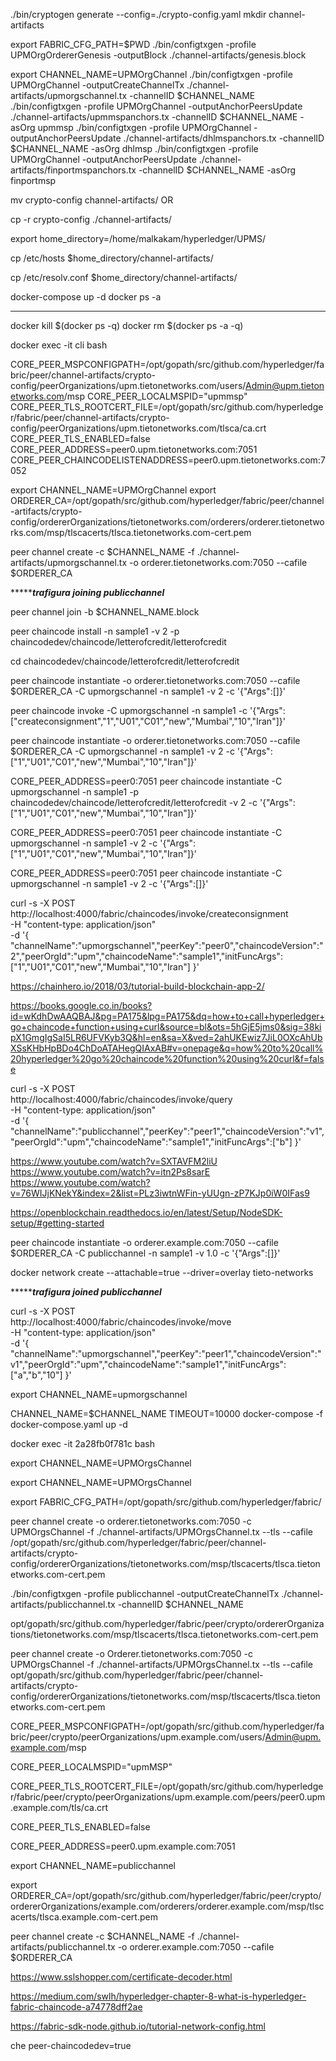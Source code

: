 ./bin/cryptogen generate --config=./crypto-config.yaml
mkdir channel-artifacts


export FABRIC_CFG_PATH=$PWD
./bin/configtxgen -profile UPMOrgOrdererGenesis -outputBlock ./channel-artifacts/genesis.block

export CHANNEL_NAME=UPMOrgChannel
./bin/configtxgen -profile UPMOrgChannel -outputCreateChannelTx ./channel-artifacts/upmorgschannel.tx -channelID $CHANNEL_NAME
./bin/configtxgen -profile UPMOrgChannel -outputAnchorPeersUpdate ./channel-artifacts/upmmspanchors.tx -channelID $CHANNEL_NAME -asOrg upmmsp
./bin/configtxgen -profile UPMOrgChannel -outputAnchorPeersUpdate ./channel-artifacts/dhlmspanchors.tx -channelID $CHANNEL_NAME -asOrg dhlmsp
./bin/configtxgen -profile UPMOrgChannel -outputAnchorPeersUpdate ./channel-artifacts/finportmspanchors.tx -channelID $CHANNEL_NAME -asOrg finportmsp

mv crypto-config channel-artifacts/
OR

cp -r crypto-config ./channel-artifacts/

export home_directory=/home/malkakam/hyperledger/UPMS/

cp /etc/hosts $home_directory/channel-artifacts/

cp /etc/resolv.conf $home_directory/channel-artifacts/

 



docker-compose up -d
docker ps -a

---------------
docker kill $(docker ps -q)
docker rm $(docker ps -a -q)



docker exec -it cli bash



CORE_PEER_MSPCONFIGPATH=/opt/gopath/src/github.com/hyperledger/fabric/peer/channel-artifacts/crypto-config/peerOrganizations/upm.tietonetworks.com/users/Admin@upm.tietonetworks.com/msp
CORE_PEER_LOCALMSPID="upmmsp"
CORE_PEER_TLS_ROOTCERT_FILE=/opt/gopath/src/github.com/hyperledger/fabric/peer/channel-artifacts/crypto-config/peerOrganizations/upm.tietonetworks.com/tlsca/ca.crt
CORE_PEER_TLS_ENABLED=false
CORE_PEER_ADDRESS=peer0.upm.tietonetworks.com:7051
CORE_PEER_CHAINCODELISTENADDRESS=peer0.upm.tietonetworks.com:7052

export CHANNEL_NAME=UPMOrgChannel
export ORDERER_CA=/opt/gopath/src/github.com/hyperledger/fabric/peer/channel-artifacts/crypto-config/ordererOrganizations/tietonetworks.com/orderers/orderer.tietonetworks.com/msp/tlscacerts/tlsca.tietonetworks.com-cert.pem


peer channel create -c $CHANNEL_NAME -f ./channel-artifacts/upmorgschannel.tx -o orderer.tietonetworks.com:7050 --cafile $ORDERER_CA


**********************trafigura joining publicchannel*****************

peer channel join -b $CHANNEL_NAME.block

peer chaincode install -n sample1 -v 2 -p chaincodedev/chaincode/letterofcredit/letterofcredit

cd chaincodedev/chaincode/letterofcredit/letterofcredit

peer chaincode instantiate -o orderer.tietonetworks.com:7050 --cafile $ORDERER_CA -C upmorgschannel -n sample1 -v 2 -c '{"Args":[]}'

peer chaincode invoke -C upmorgschannel -n sample1 -c '{"Args":["createconsignment","1","U01","C01","new","Mumbai","10","Iran"]}'

peer chaincode instantiate -o orderer.tietonetworks.com:7050 --cafile $ORDERER_CA -C upmorgschannel -n sample1 -v 2 -c '{"Args":["1","U01","C01","new","Mumbai","10","Iran"]}'

CORE_PEER_ADDRESS=peer0:7051 peer chaincode instantiate -C upmorgschannel -n sample1 -p chaincodedev/chaincode/letterofcredit/letterofcredit -v 2 -c '{"Args":["1","U01","C01","new","Mumbai","10","Iran"]}'

CORE_PEER_ADDRESS=peer0:7051 peer chaincode instantiate -C upmorgschannel -n sample1 -v 2 -c '{"Args":["1","U01","C01","new","Mumbai","10","Iran"]}'

CORE_PEER_ADDRESS=peer0:7051 peer chaincode instantiate -C upmorgschannel -n sample1 -v 2 -c '{"Args":[]}'



curl -s -X POST \
  http://localhost:4000/fabric/chaincodes/invoke/createconsignment \
-H "content-type: application/json" \
  -d '{
"channelName":"upmorgschannel","peerKey":"peer0","chaincodeVersion":"2","peerOrgId":"upm","chaincodeName":"sample1","initFuncArgs":["1","U01","C01","new","Mumbai","10","Iran"]
}'
 
https://chainhero.io/2018/03/tutorial-build-blockchain-app-2/

https://books.google.co.in/books?id=wKdhDwAAQBAJ&pg=PA175&lpg=PA175&dq=how+to+call+hyperledger+go+chaincode+function+using+curl&source=bl&ots=5hGjE5jms0&sig=38kipX1GmgIgSaI5LR6UFVKyb3Q&hl=en&sa=X&ved=2ahUKEwiz7JiL0OXcAhUbXSsKHbHpBDo4ChDoATAHegQIAxAB#v=onepage&q=how%20to%20call%20hyperledger%20go%20chaincode%20function%20using%20curl&f=false


 
curl -s -X POST \
  http://localhost:4000/fabric/chaincodes/invoke/query \
-H "content-type: application/json" \
  -d '{
"channelName":"publicchannel","peerKey":"peer1","chaincodeVersion":"v1","peerOrgId":"upm","chaincodeName":"sample1","initFuncArgs":["b"]
}'




https://www.youtube.com/watch?v=SXTAVFM2liU
https://www.youtube.com/watch?v=itn2Ps8sarE
https://www.youtube.com/watch?v=76WIJjKNekY&index=2&list=PLz3iwtnWFin-yUUgn-zP7KJp0iW0IFas9

https://openblockchain.readthedocs.io/en/latest/Setup/NodeSDK-setup/#getting-started

peer chaincode instantiate -o orderer.example.com:7050 --cafile $ORDERER_CA -C publicchannel -n sample1 -v 1.0 -c '{"Args":[]}'

docker network create --attachable=true --driver=overlay tieto-networks




**********************trafigura joined publicchannel*****************


curl -s -X POST \
  http://localhost:4000/fabric/chaincodes/invoke/move \
-H "content-type: application/json" \
  -d '{
"channelName":"upmorgschannel","peerKey":"peer1","chaincodeVersion":"v1","peerOrgId":"upm","chaincodeName":"sample1","initFuncArgs":["a","b","10"]
}'

















export CHANNEL_NAME=upmorgschannel

CHANNEL_NAME=$CHANNEL_NAME TIMEOUT=10000 docker-compose -f docker-compose.yaml up -d

docker exec -it 2a28fb0f781c bash

export CHANNEL_NAME=UPMOrgsChannel

export CHANNEL_NAME=UPMOrgsChannel


export FABRIC_CFG_PATH=/opt/gopath/src/github.com/hyperledger/fabric/

peer channel create -o orderer.tietonetworks.com:7050 -c UPMOrgsChannel -f ./channel-artifacts/UPMOrgsChannel.tx --tls --cafile /opt/gopath/src/github.com/hyperledger/fabric/peer/channel-artifacts/crypto-config/ordererOrganizations/tietonetworks.com/msp/tlscacerts/tlsca.tietonetworks.com-cert.pem

./bin/configtxgen -profile publicchannel -outputCreateChannelTx ./channel-artifacts/publicchannel.tx -channelID $CHANNEL_NAME   



opt/gopath/src/github.com/hyperledger/fabric/peer/crypto/ordererOrganizations/tietonetworks.com/msp/tlscacerts/tlsca.tietonetworks.com-cert.pem

peer channel create -o Orderer.tietonetworks.com:7050 -c UPMOrgsChannel -f ./channel-artifacts/UPMOrgsChannel.tx --tls --cafile opt/gopath/src/github.com/hyperledger/fabric/peer/channel-artifacts/crypto-config/ordererOrganizations/tietonetworks.com/msp/tlscacerts/tlsca.tietonetworks.com-cert.pem


CORE_PEER_MSPCONFIGPATH=/opt/gopath/src/github.com/hyperledger/fabric/peer/crypto/peerOrganizations/upm.example.com/users/Admin@upm.example.com/msp

CORE_PEER_LOCALMSPID="upmMSP"

CORE_PEER_TLS_ROOTCERT_FILE=/opt/gopath/src/github.com/hyperledger/fabric/peer/crypto/peerOrganizations/upm.example.com/peers/peer0.upm.example.com/tls/ca.crt

CORE_PEER_TLS_ENABLED=false

CORE_PEER_ADDRESS=peer0.upm.example.com:7051

export CHANNEL_NAME=publicchannel

export ORDERER_CA=/opt/gopath/src/github.com/hyperledger/fabric/peer/crypto/ordererOrganizations/example.com/orderers/orderer.example.com/msp/tlscacerts/tlsca.example.com-cert.pem

peer channel create -c $CHANNEL_NAME -f ./channel-artifacts/publicchannel.tx -o orderer.example.com:7050 --cafile $ORDERER_CA




https://www.sslshopper.com/certificate-decoder.html

https://medium.com/swlh/hyperledger-chapter-8-what-is-hyperledger-fabric-chaincode-a74778dff2ae

https://fabric-sdk-node.github.io/tutorial-network-config.html


 che
peer-chaincodedev=true